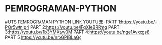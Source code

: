 # PEMROGRAMAN-PYTHON
#UTS PEMROGRAMAN PYTHON
LINK YOUTUBE: 
PART 1:https://youtu.be/-PQr5wtnIp4
PART 2:https://youtu.be/lFqXIeBRRmg
PART 3:https://youtu.be/1b3YMXtvv0M
PART 4:https://youtu.be/nge1Avxcgs8
PART 5:https://youtu.be/nrxGPIBLaGg
